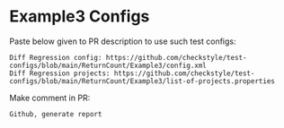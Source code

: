 # Example3 Configs
Paste below given to PR description to use such test configs:
```
Diff Regression config: https://github.com/checkstyle/test-configs/blob/main/ReturnCount/Example3/config.xml
Diff Regression projects: https://github.com/checkstyle/test-configs/blob/main/ReturnCount/Example3/list-of-projects.properties
```
Make comment in PR:
```
Github, generate report
```
